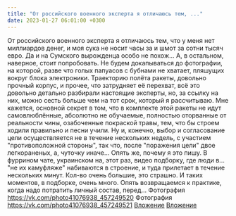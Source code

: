 ```yaml
---
title: "От российского военного эксперта я отличаюсь тем, ..."
date: 2023-01-27 06:01:00 +0300
---
```


От российского военного эксперта я отличаюсь тем, что у меня нет миллиардов денег, и моя сука не носит часы за и шмот за сотни тысяч евро. Да и на Сумского вырожденца особо не похож... А, в остальном, наверное, стоит попробовать.
Не будем докапываться до фотографии, на которой, разве что голых папуасов с бубнами не хватает, пляшущих вокруг блока электроники.
Траекторию полёта ракеты, довольно прочный корпус, и прочее, что затрудняет её перехват, всё это довольно детально разбирали настоящие эксперты, но, за ссылку на них, можно сесть больше чем на тот срок, который я рассчитываю.
Мне кажется, основной секрет в том, что в комплекте этой ракеты не идут самовлюблённые, абсолютно не обучаемые, полностью оторванные от реальности чины, озабоченные покраской травы, тем, что бы строем ходили правильно и песни учили. Ну и, конечно, выбор и согласование цели осуществляется не в течение нескольких недель, с участием "противоположной стороны", так что, после "поражения цели" двое легкораненых, а, чуточку иначе...
Опять же, почему я это пишу. В фуррином чате, украинском на, этот раз, видео подборку, где люди в... "не их камуфляже" набиваются в строение, и туда прилетает в течение нескольких минут. Кол-во очень большие, это страшно. И таких моментов, в подборке, очень много.
Опять возвращаемся к практике, когда надо потратить личный состав, перед...
Фотография
<a class="vk-attach" href="https://vk.com/photo41076938_457249520">https://vk.com/photo41076938_457249520</a>
Фотография
<a class="vk-attach" href="https://vk.com/photo41076938_457249521">https://vk.com/photo41076938_457249521</a>
<a class="vk-attach" href="https://vk.com/photo41076938_457249520">Вложение</a>
<a class="vk-attach" href="https://vk.com/photo41076938_457249521">Вложение</a>
